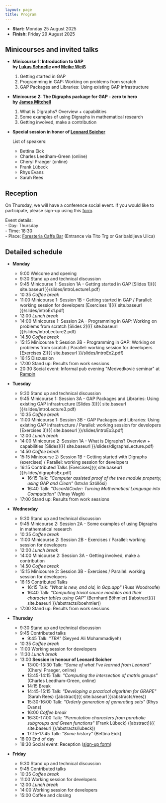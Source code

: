 ```yaml
---
layout: page
title: Program
---
```


<!-- 
<p style="color:red; font-style: italic;">CAUTION: THIS IS A PREVIEW AND THINGS ARE NOT FINAL YET</p>
-->

* __Start:__ Monday 25 August 2025 <!-- , 9:00 UTC -->
* __Finish:__ Friday 29 August 2025

<!-- 
We aim to have introductory sessions on GAP for students and researchers
interested to use GAP to support their research. The invited speakers will
present a minicourse addressing topics in algebra, group theory and discrete
mathematics related to GAP, and provide some exercises for the students in
parallel with working sessions for developpers. 
 -->

<!--
But we are looking for more talks, so please <a href="mailto:{{site.email}}">contact us via email</a> and let us know if you would like to give a talk about your research! We welcome talks about computational mathematics research, which utilised GAP.
-->

## Minicourses and invited talks

- **Minicourse 1: Introduction to GAP  
        by [Lukas Schnelle](https://lukasschnelle.de/) and [Meike Weiß](https://www.art.rwth-aachen.de/cms/MATHB/Der-Lehrstuhl/Team/Wissenschaftliche-Beschaeftigte/~bdqzeo/Meike-Weiss/lidx/1/)**

  1. Getting started in GAP 
  2. Programming in GAP: Working on problems from scratch
  3. GAP Packages and Libraries: Using existing GAP infrastructure

- **Minicourse 2: The Digraphs package for GAP - zero to hero  
        by [James Mitchell](https://jdbm.me)**

  1. What is Digraphs? Overview + capabilities
  2. Some examples of using Digraphs in mathematical research
  3. Getting involved, make a contribution

- **Special session in honor of [Leonard Soicher](https://webspace.maths.qmul.ac.uk/l.h.soicher/)**

  List of speakers:
    - Bettina Eick
    - Charles Leedham-Green (online)
    - Cheryl Praeger (online)
    - Frank Lübeck
    - Rhys Evans
    - Sarah Rees

## Reception

On Thursday, we will have a conference social event. If you would like to participate, please sign-up using this <a href="https://docs.google.com/forms/d/e/1FAIpQLScZrrEhD4DBbUhxspG8PtFeDNDRxuscUccKy83moZ6zojkDhQ/viewform?usp=header">form</a>.

Event details:  
    - Day: Thursday  
    - Time: 18:30  
    - Place: <a href="https://maps.app.goo.gl/vkn7Ht1bwQ2vpjAZ7">Foresteria Caffe Bar</a> (Entrance via Tito Trg or Garibaldijeva Ulica)  
  
## Detailed schedule
<!-- 

We will open with a meeting on Monday morning at 9:00. Around 9:30 we will coordinate plans for the week.
We will have "standups" each day at around 9:30 and 17:00, to
communicate what we plan to work on, and what we have worked on, respectively.

There will be a limited amount of room on the schedule for contributed talks.

The schedule is subject to further changes. 
 -->


- **Monday**
  - 9:00 Welcome and opening
  - 9:30 Stand up and technical discussion
  - 9:45 Minicourse 1: Session 1A - Getting started in GAP [Slides&nbsp;1]({{ site.baseurl }}/slides/introLecture1.pdf)
  - 10:35 *Coffee break*
  - 11:00 Minicourse 1: Session 1B - Getting started in GAP / Parallel: working session for developers [Exercises&nbsp;1]({{ site.baseurl }}/slides/introEx1.pdf)
  - 12:00 *Lunch break*
  - 14:00 Minicourse 1: Session 2A - Programming in GAP: Working on problems from scratch [Slides&nbsp;2]({{ site.baseurl }}/slides/introLecture2.pdf)
  - 14.50 *Coffee break*
  - 15:15 Minicourse 1: Session 2B - Programming in GAP: Working on problems from scratch / Parallel: working session for  developers [Exercises&nbsp;2]({{ site.baseurl }}/slides/introEx2.pdf)
  - 16:15 Discussion
  - 17:00 Stand up: Results from work sessions
  - 20:30 Social event:  Informal pub evening "Medvedković seminar" at <a href="https://www.google.com/maps/place/Rampin/@45.5456814,13.7285221,17z/data=!3m1!4b1!4m6!3m5!1s0x477b6896ba245549:0xcb74f8c2d64d432f!8m2!3d45.5456777!4d13.7311024!16s%2Fg%2F1hc2_r15q?entry=ttu">Rampin</a>

- **Tuesday**
  - 9:30 Stand up and technical discussion
  - 9:45 Minicourse 1: Session 3A - GAP Packages and Libraries: Using existing GAP infrastructure [Slides&nbsp;3]({{ site.baseurl }}/slides/introLecture3.pdf)
  - 10:35 *Coffee break*
  - 11:00 Minicourse 1: Session 3B - GAP Packages and Libraries: Using existing GAP infrastructure / Parallel: working session for developers [Exercises&nbsp;3]({{ site.baseurl }}/slides/introEx3.pdf)
  - 12:00 *Lunch break*
  - 14:00 Minicourse 2: Session 1A - What is Digraphs? Overview + capabilities [Slides]({{ site.baseurl }}/slides/digraphsLecture.pdf)
  - 14.50 *Coffee break*
  - 15:15 Minicourse 2: Session 1B - Getting started with Digraphs (exercises) / Parallel: working session for developers
  - 16:15 Contributed Talks [Exercises]({{ site.baseurl }}/slides/digraphsEx.pdf)
    - 16:15 Talk: *"Computer assisted proof of the tree module property, using GAP and Clean"* (István Szöllősi)
    - 16:40 Talk: *"OscarAICoder: Turning Mathematical Language into Computation"* (Vinay Wagh)
  - 17:00 Stand up: Results from work sessions

- **Wednesday**
  - 9:30 Stand up and technical discussion
  - 9:45 Minicourse 2: Session 2A - Some examples of using Digraphs in mathematical research
  - 10:35 *Coffee break*
  - 11:00 Minicourse 2: Session 2B - Exercises / Parallel: working session for developers
  - 12:00 *Lunch break*
  - 14:00 Minicourse 2: Session 3A - Getting involved, make a contribution
  - 14.50 *Coffee break*
  - 15:15 Minicourse 2: Session 3B - Exercises / Parallel: working session for developers
  - 16:15 Contributed Talks
    - 16:15 Talk: *"What is new, and old, in Gap.app"* (Russ Woodroofe)
    - 16:40 Talk: *"Computing trivial source modules and their character tables using GAP"* (Bernhard Böhmler) ([abstract]({{ site.baseurl }}/abstracts/boehmler))
  - 17:00 Stand up: Results from work sessions

- **Thursday**
  - 9:30 Stand up and technical discussion
  - 9:45 Contributed talks
    - 9:45 Talk: *"TBA"* (Seyyed Ali Mohammadiyeh) 
  - 10:35 *Coffee break*
  - 11:00 Working session for developers
  - 11:30 *Lunch break*
  - 13:00 **Session in honour of Leonard Soicher**
    - 13:00-13:30 Talk: *“Some of what I’ve learned from Leonard”* (Cheryl Praeger, online)
    - 13:45-14:15 Talk: *"Computing the intersection of matrix groups"* (Charles Leedham-Green, online)
    - 14:15 Break
    - 14:45-15:15 Talk: *"Developing a practical algorithm for GRAPE"* (Sarah Rees) ([abstract]({{ site.baseurl }}/abstracts/rees))
    - 15:30-16:00 Talk: *"Orderly generation of generating sets"* (Rhys Evans)
    - 16:00 *Coffee break*
    - 16:30-17:00 Talk: *"Permutation characters from parabolic subgroups and Green functions"* (Frank Lübeck) ([abstract]({{ site.baseurl }}/abstracts/lubeck))
    - 17:15-17:45 Talk: *"Some history"* (Bettina Eick)
  - 18:00 End of day
  - 18:30 Social event: Reception (<a href="https://docs.google.com/forms/d/e/1FAIpQLScZrrEhD4DBbUhxspG8PtFeDNDRxuscUccKy83moZ6zojkDhQ/viewform?usp=header">sign-up form</a>)

- **Friday**
  - 9:30 Stand up and technical discussion
  - 9:45 Contributed talks
  - 10:35 *Coffee break*
  - 11:00 Working session for developers
  - 12:00 *Lunch break*
  - 14:00 Working session for developers
  - 15:00 Coffee and closing

